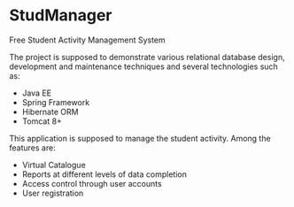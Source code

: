 # StudManager
Free Student Activity Management System

The project is supposed to demonstrate various relational database design, development and maintenance techniques and several technologies such as:
 - Java EE
 - Spring Framework
 - Hibernate ORM
 - Tomcat 8+
 
This application is supposed to manage the student activity. Among the features are:
 - Virtual Catalogue
 - Reports at different levels of data completion
 - Access control through user accounts
 - User registration
